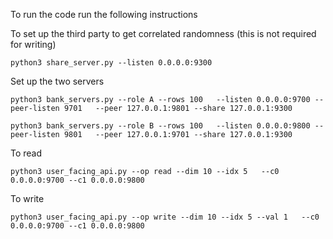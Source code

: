 To run the code run the following instructions

To set up the third party to get correlated randomness (this is not required for writing)
```
python3 share_server.py --listen 0.0.0.0:9300
```

Set up the two servers
```
python3 bank_servers.py --role A --rows 100   --listen 0.0.0.0:9700 --peer-listen 9701   --peer 127.0.0.1:9801 --share 127.0.0.1:9300
```
```
python3 bank_servers.py --role B --rows 100   --listen 0.0.0.0:9800 --peer-listen 9801   --peer 127.0.0.1:9701 --share 127.0.0.1:9300
```

To read
```
python3 user_facing_api.py --op read --dim 10 --idx 5   --c0 0.0.0.0:9700 --c1 0.0.0.0:9800
```
To write

```
python3 user_facing_api.py --op write --dim 10 --idx 5 --val 1   --c0 0.0.0.0:9700 --c1 0.0.0.0:9800
```


